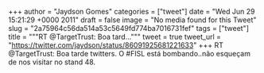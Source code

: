 
+++
author = "Jaydson Gomes"
categories = ["tweet"]
date = "Wed Jun 29 15:21:29 +0000 2011"
draft = false
image = "No media found for this Tweet"
slug = "2a75964c56da514a53c5649fd774ba7016731fef"
tags = ["tweet"]
title = """RT @TargetTrust: Boa tard..."""
tweet = true
tweet_url = "https://twitter.com/jaydson/status/86091925681221633"
+++
RT @TargetTrust: Boa tarde twitters. O #FISL está bombando..não esqueçam de nos visitar no stand 48.
